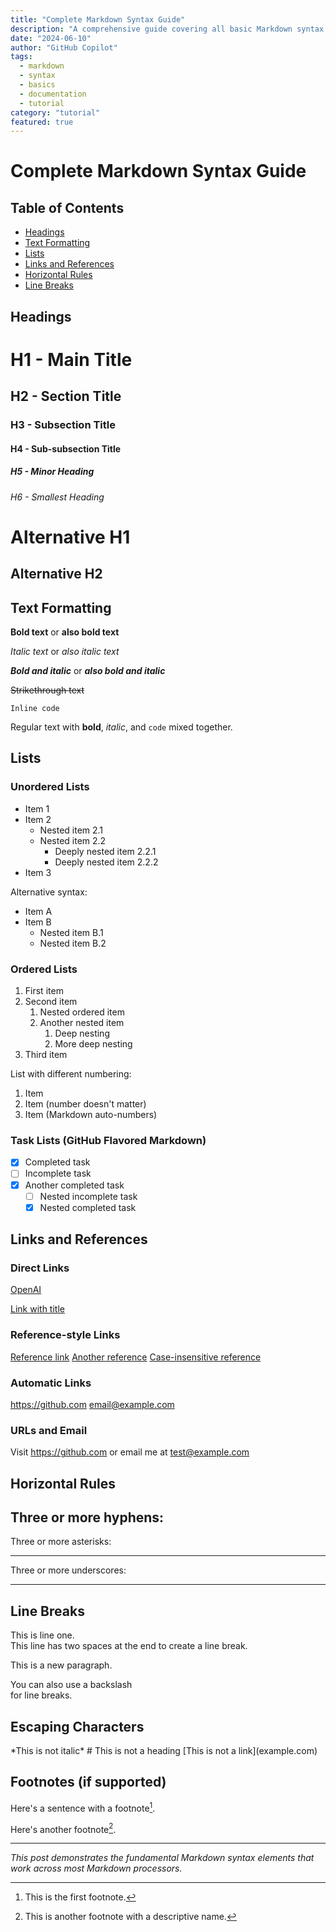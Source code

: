 ```yaml
---
title: "Complete Markdown Syntax Guide"
description: "A comprehensive guide covering all basic Markdown syntax elements including headings, text formatting, lists, links, and more."
date: "2024-06-10"
author: "GitHub Copilot"
tags: 
  - markdown
  - syntax
  - basics
  - documentation
  - tutorial
category: "tutorial"
featured: true
---
```


# Complete Markdown Syntax Guide

## Table of Contents
- [Headings](#headings)
- [Text Formatting](#text-formatting)
- [Lists](#lists)
- [Links and References](#links-and-references)
- [Horizontal Rules](#horizontal-rules)
- [Line Breaks](#line-breaks)

## Headings

# H1 - Main Title
## H2 - Section Title  
### H3 - Subsection Title
#### H4 - Sub-subsection Title
##### H5 - Minor Heading
###### H6 - Smallest Heading

Alternative H1
==============

Alternative H2
--------------

## Text Formatting

**Bold text** or __also bold text__

*Italic text* or _also italic text_

***Bold and italic*** or ___also bold and italic___

~~Strikethrough text~~

`Inline code`

Regular text with **bold**, *italic*, and `code` mixed together.

## Lists

### Unordered Lists

- Item 1
- Item 2
  - Nested item 2.1
  - Nested item 2.2
    - Deeply nested item 2.2.1
    - Deeply nested item 2.2.2
- Item 3

Alternative syntax:
* Item A
* Item B
  + Nested item B.1
  + Nested item B.2

### Ordered Lists

1. First item
2. Second item
   1. Nested ordered item
   2. Another nested item
      1. Deep nesting
      2. More deep nesting
3. Third item

List with different numbering:
1. Item
3. Item (number doesn't matter)
7. Item (Markdown auto-numbers)

### Task Lists (GitHub Flavored Markdown)

- [x] Completed task
- [ ] Incomplete task
- [x] Another completed task
  - [ ] Nested incomplete task
  - [x] Nested completed task

## Links and References

### Direct Links
[OpenAI](https://openai.com)

[Link with title](https://github.com "GitHub Homepage")

### Reference-style Links
[Reference link][1]
[Another reference][link-ref]
[Case-insensitive reference][CASE-REF]

[1]: https://example.com
[link-ref]: https://markdown.org
[CASE-REF]: https://daringfireball.net/projects/markdown/

### Automatic Links
<https://github.com>
<email@example.com>

### URLs and Email
Visit https://github.com or email me at test@example.com

## Horizontal Rules

Three or more hyphens:
---

Three or more asterisks:
***

Three or more underscores:
___

## Line Breaks

This is line one.  
This line has two spaces at the end to create a line break.

This is a new paragraph.

You can also use a backslash\
for line breaks.

## Escaping Characters

\*This is not italic\*
\# This is not a heading
\[This is not a link\](example.com)

## Footnotes (if supported)

Here's a sentence with a footnote[^1].

Here's another footnote[^note].

[^1]: This is the first footnote.
[^note]: This is another footnote with a descriptive name.

---

*This post demonstrates the fundamental Markdown syntax elements that work across most Markdown processors.*